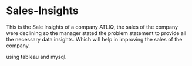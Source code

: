 # Sales-Insights
This is the Sale Insights of a company ATLIQ, the sales of the company were declining so the manager stated the problem statement to provide all the necessary data insights.
Which will help in improving the sales of the company.

using tableau and mysql.
